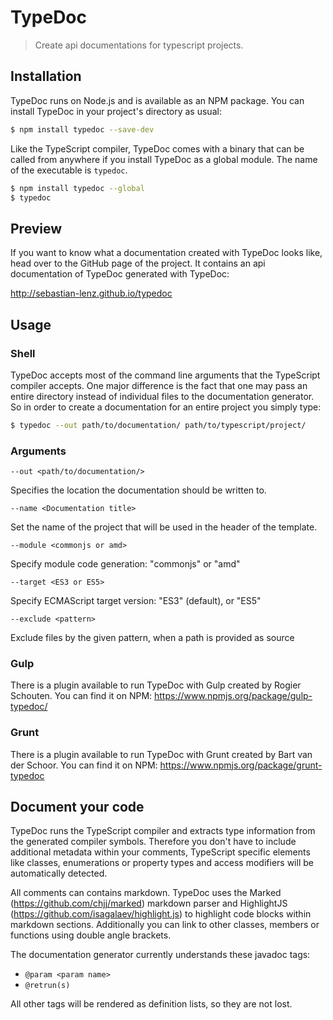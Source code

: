 # TypeDoc

> Create api documentations for typescript projects.


## Installation

TypeDoc runs on Node.js and is available as an NPM package. You can install TypeDoc
in your project's directory as usual:

```bash
$ npm install typedoc --save-dev
```

Like the TypeScript compiler, TypeDoc comes with a binary that can be called from anywhere
if you install TypeDoc as a global module. The name of the executable is ``typedoc``.

```bash
$ npm install typedoc --global
$ typedoc
```


## Preview

If you want to know what a documentation created with TypeDoc looks like, head over
to the GitHub page of the project. It contains an api documentation of TypeDoc generated with
TypeDoc:

http://sebastian-lenz.github.io/typedoc


## Usage

### Shell

TypeDoc accepts most of the command line arguments that the TypeScript compiler accepts. One major
difference is the fact that one may pass an entire directory instead of individual files to the documentation
generator. So in order to create a documentation for an entire project you simply type:

```bash
$ typedoc --out path/to/documentation/ path/to/typescript/project/
```

### Arguments

```--out <path/to/documentation/>```

Specifies the location the documentation should be written to.

```--name <Documentation title>```

Set the name of the project that will be used in the header of the template.

```--module <commonjs or amd>```

Specify module code generation: "commonjs" or "amd"

```--target <ES3 or ES5>```

Specify ECMAScript target version: "ES3" (default), or "ES5"

```--exclude <pattern>```

Exclude files by the given pattern, when a path is provided as source


### Gulp

There is a plugin available to run TypeDoc with Gulp created by Rogier Schouten. You can find it on NPM:
https://www.npmjs.org/package/gulp-typedoc/


### Grunt

There is a plugin available to run TypeDoc with Grunt created by Bart van der Schoor. You can find it on NPM:
https://www.npmjs.org/package/grunt-typedoc


## Document your code

TypeDoc runs the TypeScript compiler and extracts type information from the generated compiler symbols.
Therefore you don't have to include additional metadata within your comments, TypeScript specific elements
like classes, enumerations or property types and access modifiers will be automatically detected.

All comments can contains markdown. TypeDoc uses the Marked (https://github.com/chjj/marked) markdown parser
and HighlightJS (https://github.com/isagalaev/highlight.js) to highlight code blocks within markdown sections.
Additionally you can link to other classes, members or functions using double angle brackets.

The documentation generator currently understands these javadoc tags:

 * ```@param <param name>```
 * ```@retrun(s)```

All other tags will be rendered as definition lists, so they are not lost.
